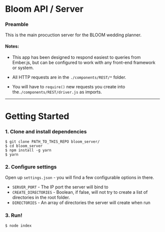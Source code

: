 # Bloom API / Server


### Preamble

This is the main procuction server for the BLOOM wedding planner.

#### Notes: 
- This app has been designed to respond easiest to queries from Ember.js,
but can be configured to work with any front-end framework or system.

- All HTTP requests are in the `./components/REST/*` folder.

- You will have to  `require()` new requests you create into the`./components/REST/driver.js` as imports.

-----

# Getting Started

### 1. Clone and install dependencies

    $ git clone PATH_TO_THIS_REPO bloom_server/
    $ cd bloom_server
    $ npm install -g yarn
    $ yarn
    
### 2. Configure settings

Open up `settings.json` - you will find a few configurable options in there.

- `SERVER_PORT` - The IP port the server will bind to
- `CREATE_DIRECTORIES` - Boolean, if false, will not try to create a list of directories in the root folder.
- `DIRECTORIES` - An array of directories the server will create when run
    
### 3. Run!

    $ node index

